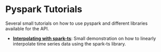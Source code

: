 # Pyspark Tutorials
Several small tutorials on how to use pyspark and different libraries available for the API.

* [**Interpolating with spark-ts**](https://github.com/masta-g3/pyspark_tutorials/blob/master/spark-ts_interpolation/spark-ts_interpolation.ipynb): Small demonstration on how to linearly interpolate time series data using the spark-ts library.
